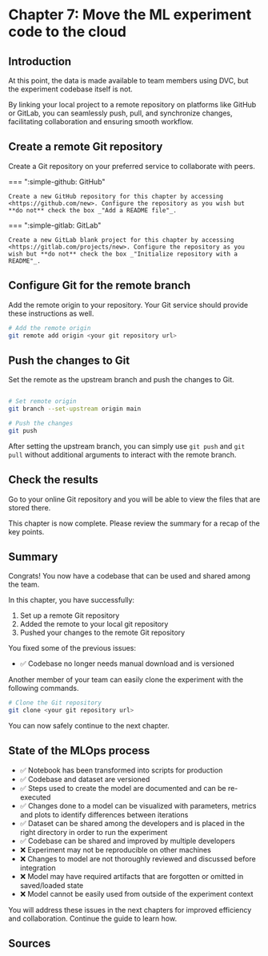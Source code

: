 # Chapter 7: Move the ML experiment code to the cloud

## Introduction

At this point, the data is made available to team members using DVC, but the
experiment codebase itself is not.

By linking your local project to a remote repository on platforms like GitHub
or GitLab, you can seamlessly push, pull, and synchronize changes, facilitating
collaboration and ensuring smooth workflow.

## Create a remote Git repository

Create a Git repository on your preferred service to collaborate with peers.

=== ":simple-github: GitHub"

    Create a new GitHub repository for this chapter by accessing <https://github.com/new>. Configure the repository as you wish but **do not** check the box _"Add a README file"_.

=== ":simple-gitlab: GitLab"

    Create a new GitLab blank project for this chapter by accessing <https://gitlab.com/projects/new>. Configure the repository as you wish but **do not** check the box _"Initialize repository with a README"_.

## Configure Git for the remote branch

Add the remote origin to your repository. Your Git service should provide these
instructions as well.

```sh title="Execute the following command(s) in a terminal"
# Add the remote origin
git remote add origin <your git repository url>
```

## Push the changes to Git

Set the remote as the upstream branch and push the changes to Git.

```sh title="Execute the following command(s) in a terminal"

# Set remote origin
git branch --set-upstream origin main

# Push the changes
git push
```

After setting the upstream branch, you can simply use `git push` and `git pull`
without additional arguments to interact with the remote branch.

## Check the results

Go to your online Git repository and you will be able to view the files that are stored there.

This chapter is now complete. Please review the summary for a recap of the key points.

## Summary

Congrats! You now have a codebase that can be used and shared among the team.

In this chapter, you have successfully:

1. Set up a remote Git repository
2. Added the remote to your local git repository
3. Pushed your changes to the remote Git repository

You fixed some of the previous issues:

- ✅ Codebase no longer needs manual download and is versioned

Another member of your team can easily clone the experiment
with the following commands.

```sh title="Execute the following command(s) in a terminal"
# Clone the Git repository
git clone <your git repository url>
```

You can now safely continue to the next chapter.

## State of the MLOps process

- ✅ Notebook has been transformed into scripts for production
- ✅ Codebase and dataset are versioned
- ✅ Steps used to create the model are documented and can be re-executed
- ✅ Changes done to a model can be visualized with parameters, metrics and plots to identify
differences between iterations
- ✅ Dataset can be shared among the developers and is placed in the right
directory in order to run the experiment
- ✅ Codebase can be shared and improved by multiple developers
- ❌ Experiment may not be reproducible on other machines
- ❌ Changes to model are not thoroughly reviewed and discussed before integration
- ❌ Model may have required artifacts that are forgotten or omitted in saved/loaded state
- ❌ Model cannot be easily used from outside of the experiment context

You will address these issues in the next chapters for improved efficiency and
collaboration. Continue the guide to learn how.

## Sources
